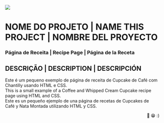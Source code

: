 <img src="gitHub/Página_Receita.png"></br>
# NOME DO PROJETO | NAME THIS PROJECT | NOMBRE DEL PROYECTO

### Página de Receita | Recipe Page | Página de la Receta

## DESCRIÇÃO | DESCRIPTION | DESCRIPCIÓN

Este é um pequeno exemplo de página de receita de Cupcake de Café com Chantilly usando HTML e CSS. <br>
This is a small example of a Coffee and Whipped Cream Cupcake recipe page using HTML and CSS. <br>
Este es un pequeño ejemplo de una página de recetas de Cupcakes de Café y Nata Montada utilizando HTML y CSS.

<p align="right">🎉 😁 :)</p>
